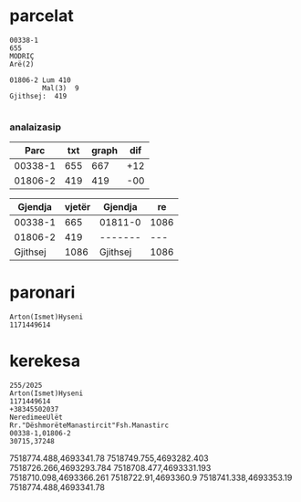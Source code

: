 # parcelat

```
00338-1
655
MODRIÇ
Arë(2)

01806-2	Lum	410
		Mal(3)	9
Gjithsej:  419


```

### analaizasip

|Parc|txt|graph|dif|
|---------------|---------------|---------------|---------------|
|00338-1|655|667|+12|
|01806-2|419|419|-00|


|Gjendja|vjetër|Gjendja|re|
|---------------|---------------|---------------|---------------|
|00338-1|665|01811-0| 1086  |
|01806-2|419|-------| ---   |
|Gjithsej|1086|Gjithsej|1086|

# paronari

```
Arton(Ismet)Hyseni
1171449614

```
# kerekesa

```
255/2025
Arton(Ismet)Hyseni
1171449614
+38345502037
NeredimeeUlët
Rr."DëshmorëteManastircit"Fsh.Manastirc
00338-1,01806-2
30715,37248

```

7518774.488,4693341.78
7518749.755,4693282.403
7518726.266,4693293.784
7518708.477,4693331.193
7518710.098,4693366.261
7518722.91,4693360.9
7518741.338,4693353.19
7518774.488,4693341.78
